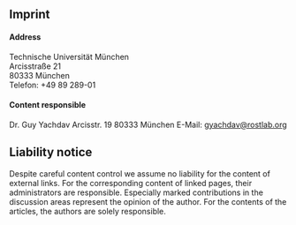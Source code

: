 ## Imprint
#### Address  
Technische Universität München  
Arcisstraße 21  
80333 München  
Telefon: +49 89 289-01

#### Content responsible
Dr. Guy Yachdav
Arcisstr. 19
80333 München
E-Mail: [gyachdav@rostlab.org](mailto:gyachdav@rostlab.org)

## Liability notice
Despite careful content control we assume no liability for the content of external links. For the corresponding content of linked pages, their administrators are responsible. Especially marked contributions in the discussion areas represent the opinion of the author. For the contents of the articles, the authors are solely responsible.
